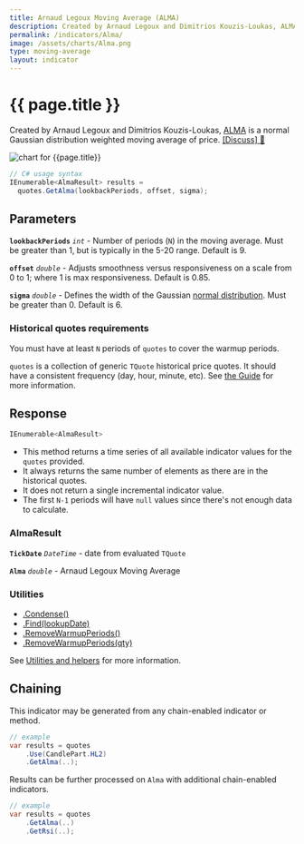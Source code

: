 ```yaml
---
title: Arnaud Legoux Moving Average (ALMA)
description: Created by Arnaud Legoux and Dimitrios Kouzis-Loukas, ALMA is a normal Gaussian distribution weighted moving average of price.
permalink: /indicators/Alma/
image: /assets/charts/Alma.png
type: moving-average
layout: indicator
---
```


# {{ page.title }}

Created by Arnaud Legoux and Dimitrios Kouzis-Loukas, [ALMA]({{site.github.repository_url}}/files/5654531/ALMA-Arnaud-Legoux-Moving-Average.pdf) is a normal Gaussian distribution weighted moving average of price.
[[Discuss] &#128172;]({{site.github.repository_url}}/discussions/209 "Community discussion about this indicator")

![chart for {{page.title}}]({{site.baseurl}}{{page.image}})

```csharp
// C# usage syntax
IEnumerable<AlmaResult> results =
  quotes.GetAlma(lookbackPeriods, offset, sigma);
```

## Parameters

**`lookbackPeriods`** _`int`_ - Number of periods (`N`) in the moving average.  Must be greater than 1, but is typically in the 5-20 range.  Default is 9.

**`offset`** _`double`_ - Adjusts smoothness versus responsiveness on a scale from 0 to 1; where 1 is max responsiveness.  Default is 0.85.

**`sigma`** _`double`_ - Defines the width of the Gaussian [normal distribution](https://en.wikipedia.org/wiki/Normal_distribution).  Must be greater than 0.  Default is 6.

### Historical quotes requirements

You must have at least `N` periods of `quotes` to cover the warmup periods.

`quotes` is a collection of generic `TQuote` historical price quotes.  It should have a consistent frequency (day, hour, minute, etc).  See [the Guide]({{site.baseurl}}/guide/#historical-quotes) for more information.

## Response

```csharp
IEnumerable<AlmaResult>
```

- This method returns a time series of all available indicator values for the `quotes` provided.
- It always returns the same number of elements as there are in the historical quotes.
- It does not return a single incremental indicator value.
- The first `N-1` periods will have `null` values since there's not enough data to calculate.

### AlmaResult

**`TickDate`** _`DateTime`_ - date from evaluated `TQuote`

**`Alma`** _`double`_ - Arnaud Legoux Moving Average

### Utilities

- [.Condense()]({{site.baseurl}}/utilities#condense)
- [.Find(lookupDate)]({{site.baseurl}}/utilities#find-indicator-result-by-date)
- [.RemoveWarmupPeriods()]({{site.baseurl}}/utilities#remove-warmup-periods)
- [.RemoveWarmupPeriods(qty)]({{site.baseurl}}/utilities#remove-warmup-periods)

See [Utilities and helpers]({{site.baseurl}}/utilities#utilities-for-indicator-results) for more information.

## Chaining

This indicator may be generated from any chain-enabled indicator or method.

```csharp
// example
var results = quotes
    .Use(CandlePart.HL2)
    .GetAlma(..);
```

Results can be further processed on `Alma` with additional chain-enabled indicators.

```csharp
// example
var results = quotes
    .GetAlma(..)
    .GetRsi(..);
```

